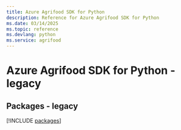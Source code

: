 ```yaml
---
title: Azure Agrifood SDK for Python
description: Reference for Azure Agrifood SDK for Python
ms.date: 03/14/2025
ms.topic: reference
ms.devlang: python
ms.service: agrifood
---
```

# Azure Agrifood SDK for Python - legacy
## Packages - legacy
[!INCLUDE [packages](agrifood-index.md)]